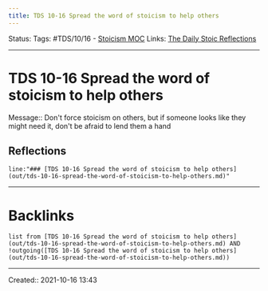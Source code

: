 ```yaml
---
title: TDS 10-16 Spread the word of stoicism to help others
---
```

Status:
Tags: #TDS/10/16 - [Stoicism MOC](out/stoicism-moc.md)
Links: [The Daily Stoic Reflections](out/the-daily-stoic-reflections.md)
___
# TDS 10-16 Spread the word of stoicism to help others
Message:: Don't force stoicism on others, but if someone looks like they might need it, don't be afraid to lend them a hand


## Reflections
 ```query
line:"### [TDS 10-16 Spread the word of stoicism to help others](out/tds-10-16-spread-the-word-of-stoicism-to-help-others.md)"
```
___
# Backlinks
```dataview
list from [TDS 10-16 Spread the word of stoicism to help others](out/tds-10-16-spread-the-word-of-stoicism-to-help-others.md) AND !outgoing([TDS 10-16 Spread the word of stoicism to help others](out/tds-10-16-spread-the-word-of-stoicism-to-help-others.md))
```
___

Created:: 2021-10-16 13:43

